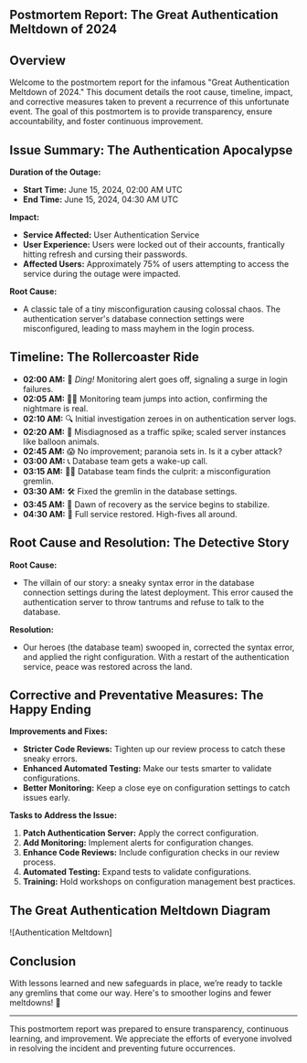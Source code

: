 ## Postmortem Report: The Great Authentication Meltdown of 2024

## Overview

Welcome to the postmortem report for the infamous "Great Authentication Meltdown of 2024." This document details the root cause, timeline, impact, and corrective measures taken to prevent a recurrence of this unfortunate event. The goal of this postmortem is to provide transparency, ensure accountability, and foster continuous improvement.

## Issue Summary: The Authentication Apocalypse

**Duration of the Outage:**
- **Start Time:** June 15, 2024, 02:00 AM UTC
- **End Time:** June 15, 2024, 04:30 AM UTC

**Impact:**
- **Service Affected:** User Authentication Service
- **User Experience:** Users were locked out of their accounts, frantically hitting refresh and cursing their passwords.
- **Affected Users:** Approximately 75% of users attempting to access the service during the outage were impacted.

**Root Cause:**
- A classic tale of a tiny misconfiguration causing colossal chaos. The authentication server's database connection settings were misconfigured, leading to mass mayhem in the login process.

## Timeline: The Rollercoaster Ride

- **02:00 AM:** 🎢 *Ding!* Monitoring alert goes off, signaling a surge in login failures.
- **02:05 AM:** 🕵️‍♂️ Monitoring team jumps into action, confirming the nightmare is real.
- **02:10 AM:** 🔍 Initial investigation zeroes in on authentication server logs.
- **02:20 AM:** 🤔 Misdiagnosed as a traffic spike; scaled server instances like balloon animals.
- **02:45 AM:** 😱 No improvement; paranoia sets in. Is it a cyber attack?
- **03:00 AM:** 📞 Database team gets a wake-up call.
- **03:15 AM:** 🧑‍🔧 Database team finds the culprit: a misconfiguration gremlin.
- **03:30 AM:** 🛠️ Fixed the gremlin in the database settings.
- **03:45 AM:** 🌅 Dawn of recovery as the service begins to stabilize.
- **04:30 AM:** 🥳 Full service restored. High-fives all around.

## Root Cause and Resolution: The Detective Story

**Root Cause:**
- The villain of our story: a sneaky syntax error in the database connection settings during the latest deployment. This error caused the authentication server to throw tantrums and refuse to talk to the database.

**Resolution:**
- Our heroes (the database team) swooped in, corrected the syntax error, and applied the right configuration. With a restart of the authentication service, peace was restored across the land.

## Corrective and Preventative Measures: The Happy Ending

**Improvements and Fixes:**
- **Stricter Code Reviews:** Tighten up our review process to catch these sneaky errors.
- **Enhanced Automated Testing:** Make our tests smarter to validate configurations.
- **Better Monitoring:** Keep a close eye on configuration settings to catch issues early.

**Tasks to Address the Issue:**
1. **Patch Authentication Server:** Apply the correct configuration.
2. **Add Monitoring:** Implement alerts for configuration changes.
3. **Enhance Code Reviews:** Include configuration checks in our review process.
4. **Automated Testing:** Expand tests to validate configurations.
5. **Training:** Hold workshops on configuration management best practices.

## The Great Authentication Meltdown Diagram

![Authentication Meltdown]

## Conclusion

With lessons learned and new safeguards in place, we’re ready to tackle any gremlins that come our way. Here's to smoother logins and fewer meltdowns! 🎉

---

This postmortem report was prepared to ensure transparency, continuous learning, and improvement. We appreciate the efforts of everyone involved in resolving the incident and preventing future occurrences.

